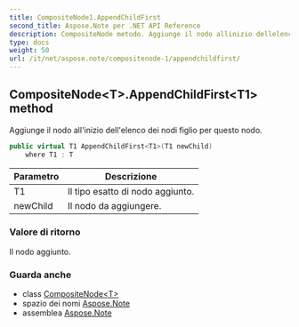 ```yaml
---
title: CompositeNode1.AppendChildFirst
second_title: Aspose.Note per .NET API Reference
description: CompositeNode metodo. Aggiunge il nodo allinizio dellelenco dei nodi figlio per questo nodo.
type: docs
weight: 50
url: /it/net/aspose.note/compositenode-1/appendchildfirst/
---
```

## CompositeNode&lt;T&gt;.AppendChildFirst&lt;T1&gt; method

Aggiunge il nodo all'inizio dell'elenco dei nodi figlio per questo nodo.

```csharp
public virtual T1 AppendChildFirst<T1>(T1 newChild)
    where T1 : T
```

| Parametro | Descrizione |
| --- | --- |
| T1 | Il tipo esatto di nodo aggiunto. |
| newChild | Il nodo da aggiungere. |

### Valore di ritorno

Il nodo aggiunto.

### Guarda anche

* class [CompositeNode&lt;T&gt;](../)
* spazio dei nomi [Aspose.Note](../../compositenode-1/)
* assemblea [Aspose.Note](../../../)


